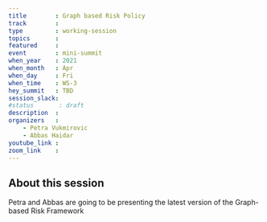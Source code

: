 ```yaml
---
title        : Graph based Risk Policy
track        :
type         : working-session
topics       :
featured     :
event        : mini-summit
when_year    : 2021
when_month   : Apr
when_day     : Fri
when_time    : WS-3
hey_summit   : TBD
session_slack:
#status       : draft
description  :
organizers   :
    - Petra Vukmirovic
    - Abbas Haidar
youtube_link :
zoom_link    :
---
```


## About this session

Petra and Abbas are going to be presenting the latest version of the Graph-based Risk Framework
